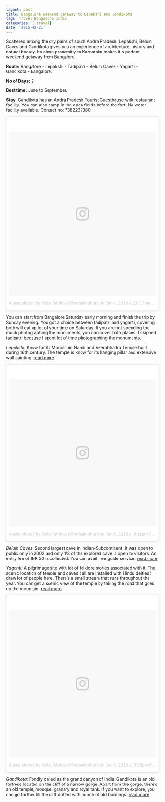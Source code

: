 ```yaml
---
layout: post
title: Bangalore weekend getaway to Lepakshi and Gandikota
tags: Travel Bangalore India
categories: [ travel]
date: '2015-02-21'
---
```


Scattered among the dry pains of south Andra Pradesh. Lepakshi, Belum Caves and Gandikota gives you an experience of architecture, history and natural beauty. Its close proxomitiy to Karnataka makes it a perfect weekend getaway from Bangalore.

**Route:**
Bangalore - Lepakshi - Tadipatri - Belum Caves - Yaganti - Gandikota - Bangalore.

**No of Days:** 2

**Best time:** June to September.

**Stay:** Gandikota has an Andra Pradesh Tourist Guesthouse with restaurant facility. You can also camp in the open fields before the fort. No water facility available. Contact no: 7382237380

<div class="instagram-block">
<blockquote class="instagram-media" data-instgrm-version="7" style=" background:#FFF; border:0; border-radius:3px; box-shadow:0 0 1px 0 rgba(0,0,0,0.5),0 1px 10px 0 rgba(0,0,0,0.15); margin: 1px; max-width:658px; padding:0; width:99.375%; width:-webkit-calc(100% - 2px); width:calc(100% - 2px);"><div style="padding:8px;"> <div style=" background:#F8F8F8; line-height:0; margin-top:40px; padding:55.69444444444444% 0; text-align:center; width:100%;"> <div style=" background:url(data:image/png;base64,iVBORw0KGgoAAAANSUhEUgAAACwAAAAsCAMAAAApWqozAAAABGdBTUEAALGPC/xhBQAAAAFzUkdCAK7OHOkAAAAMUExURczMzPf399fX1+bm5mzY9AMAAADiSURBVDjLvZXbEsMgCES5/P8/t9FuRVCRmU73JWlzosgSIIZURCjo/ad+EQJJB4Hv8BFt+IDpQoCx1wjOSBFhh2XssxEIYn3ulI/6MNReE07UIWJEv8UEOWDS88LY97kqyTliJKKtuYBbruAyVh5wOHiXmpi5we58Ek028czwyuQdLKPG1Bkb4NnM+VeAnfHqn1k4+GPT6uGQcvu2h2OVuIf/gWUFyy8OWEpdyZSa3aVCqpVoVvzZZ2VTnn2wU8qzVjDDetO90GSy9mVLqtgYSy231MxrY6I2gGqjrTY0L8fxCxfCBbhWrsYYAAAAAElFTkSuQmCC); display:block; height:44px; margin:0 auto -44px; position:relative; top:-22px; width:44px;"></div></div><p style=" color:#c9c8cd; font-family:Arial,sans-serif; font-size:14px; line-height:17px; margin-bottom:0; margin-top:8px; overflow:hidden; padding:8px 0 7px; text-align:center; text-overflow:ellipsis; white-space:nowrap;"><a href="https://www.instagram.com/p/BGPZndrJa4u/" style=" color:#c9c8cd; font-family:Arial,sans-serif; font-size:14px; font-style:normal; font-weight:normal; line-height:17px; text-decoration:none;" target="_blank">A post shared by Nobal Mohan (@nobalmohan)</a> on <time style=" font-family:Arial,sans-serif; font-size:14px; line-height:17px;" datetime="2016-06-04T17:17:04+00:00">Jun 4, 2016 at 10:17am PDT</time></p></div></blockquote>
<script async defer src="//platform.instagram.com/en_US/embeds.js"></script>
</div>

You can start from Bangalore Saturday early morning and finish the trip by Sunday evening. You got a choice between tadipatri and yaganti, covering both will eat up lot of your time on Saturday. If you are not spending too much photographing the monuments, you can cover both places. I skipped tadipatri because I spent lot of time photographing the monuments.

_Lepakshi:_ Know for its Monolithic Nandi and Veerabhadra Temple built during 16th century. The temple is know for its hanging pillar and extensive wall painting. [read more](https://en.wikipedia.org/wiki/Veerabhadra_Temple,_Lepakshi)

<div class="instagram-block">
<blockquote class="instagram-media" data-instgrm-version="7" style=" background:#FFF; border:0; border-radius:3px; box-shadow:0 0 1px 0 rgba(0,0,0,0.5),0 1px 10px 0 rgba(0,0,0,0.15); margin: 1px; max-width:658px; padding:0; width:99.375%; width:-webkit-calc(100% - 2px); width:calc(100% - 2px);"><div style="padding:8px;"> <div style=" background:#F8F8F8; line-height:0; margin-top:40px; padding:50.0% 0; text-align:center; width:100%;"> <div style=" background:url(data:image/png;base64,iVBORw0KGgoAAAANSUhEUgAAACwAAAAsCAMAAAApWqozAAAABGdBTUEAALGPC/xhBQAAAAFzUkdCAK7OHOkAAAAMUExURczMzPf399fX1+bm5mzY9AMAAADiSURBVDjLvZXbEsMgCES5/P8/t9FuRVCRmU73JWlzosgSIIZURCjo/ad+EQJJB4Hv8BFt+IDpQoCx1wjOSBFhh2XssxEIYn3ulI/6MNReE07UIWJEv8UEOWDS88LY97kqyTliJKKtuYBbruAyVh5wOHiXmpi5we58Ek028czwyuQdLKPG1Bkb4NnM+VeAnfHqn1k4+GPT6uGQcvu2h2OVuIf/gWUFyy8OWEpdyZSa3aVCqpVoVvzZZ2VTnn2wU8qzVjDDetO90GSy9mVLqtgYSy231MxrY6I2gGqjrTY0L8fxCxfCBbhWrsYYAAAAAElFTkSuQmCC); display:block; height:44px; margin:0 auto -44px; position:relative; top:-22px; width:44px;"></div></div><p style=" color:#c9c8cd; font-family:Arial,sans-serif; font-size:14px; line-height:17px; margin-bottom:0; margin-top:8px; overflow:hidden; padding:8px 0 7px; text-align:center; text-overflow:ellipsis; white-space:nowrap;"><a href="https://www.instagram.com/p/BGS0sFnpawi/" style=" color:#c9c8cd; font-family:Arial,sans-serif; font-size:14px; font-style:normal; font-weight:normal; line-height:17px; text-decoration:none;" target="_blank">A post shared by Nobal Mohan (@nobalmohan)</a> on <time style=" font-family:Arial,sans-serif; font-size:14px; line-height:17px;" datetime="2016-06-06T01:11:21+00:00">Jun 5, 2016 at 6:11pm PDT</time></p></div></blockquote>
<script async defer src="//platform.instagram.com/en_US/embeds.js"></script>
</div>

_Belum Caves:_ Second largest cave in Indian-Subcontinent. It was open to public only in 2002 and only 1/3 of the explored cave is open to visitors. An entry fee of INR 50 is collected. You can avail free guide service. [read more](https://en.wikipedia.org/wiki/Belum_Caves)

<div class="instagram-block">

</div>

_Yaganti:_ A pilgrimage site with lot of folklore stories associated with it. The scenic location of temple and caves ( all are installed with Hindu deities ) draw lot of people here. There’s a small stream that runs throughout the year. You can get a scenic view of the temple by taking the road that goes up the mountain. [read more](https://en.wikipedia.org/wiki/Yaganti_temple)

<div class="instagram-block">
<blockquote class="instagram-media" data-instgrm-version="7" style=" background:#FFF; border:0; border-radius:3px; box-shadow:0 0 1px 0 rgba(0,0,0,0.5),0 1px 10px 0 rgba(0,0,0,0.15); margin: 1px; max-width:658px; padding:0; width:99.375%; width:-webkit-calc(100% - 2px); width:calc(100% - 2px);"><div style="padding:8px;"> <div style=" background:#F8F8F8; line-height:0; margin-top:40px; padding:50.0% 0; text-align:center; width:100%;"> <div style=" background:url(data:image/png;base64,iVBORw0KGgoAAAANSUhEUgAAACwAAAAsCAMAAAApWqozAAAABGdBTUEAALGPC/xhBQAAAAFzUkdCAK7OHOkAAAAMUExURczMzPf399fX1+bm5mzY9AMAAADiSURBVDjLvZXbEsMgCES5/P8/t9FuRVCRmU73JWlzosgSIIZURCjo/ad+EQJJB4Hv8BFt+IDpQoCx1wjOSBFhh2XssxEIYn3ulI/6MNReE07UIWJEv8UEOWDS88LY97kqyTliJKKtuYBbruAyVh5wOHiXmpi5we58Ek028czwyuQdLKPG1Bkb4NnM+VeAnfHqn1k4+GPT6uGQcvu2h2OVuIf/gWUFyy8OWEpdyZSa3aVCqpVoVvzZZ2VTnn2wU8qzVjDDetO90GSy9mVLqtgYSy231MxrY6I2gGqjrTY0L8fxCxfCBbhWrsYYAAAAAElFTkSuQmCC); display:block; height:44px; margin:0 auto -44px; position:relative; top:-22px; width:44px;"></div></div><p style=" color:#c9c8cd; font-family:Arial,sans-serif; font-size:14px; line-height:17px; margin-bottom:0; margin-top:8px; overflow:hidden; padding:8px 0 7px; text-align:center; text-overflow:ellipsis; white-space:nowrap;"><a href="https://www.instagram.com/p/BGTFpfFJa2U/" style=" color:#c9c8cd; font-family:Arial,sans-serif; font-size:14px; font-style:normal; font-weight:normal; line-height:17px; text-decoration:none;" target="_blank">A post shared by Nobal Mohan (@nobalmohan)</a> on <time style=" font-family:Arial,sans-serif; font-size:14px; line-height:17px;" datetime="2016-06-06T03:39:32+00:00">Jun 5, 2016 at 8:39pm PDT</time></p></div></blockquote>
<script async defer src="//platform.instagram.com/en_US/embeds.js"></script>
</div>

_Gandikota:_ Fondly called as the grand canyon of India. Gandikota is an old fortress located on the cliff of a narrow gorge. Apart from the gorge, there’s an old temple, mosque, granary and royal tank. If you want to explore, you can go further till the cliff dotted with bunch of old buildings. [read more](https://en.wikipedia.org/wiki/Gandikota)
